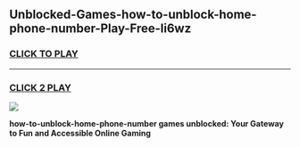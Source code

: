 
## Unblocked-Games-how-to-unblock-home-phone-number-Play-Free-li6wz
<h3>
<a href="https://premium76.site?title=how-to-unblock-home-phone-number&ref=12A">CLICK TO PLAY</a></h3>
<hr>

<h3>
<a href="https://premium76.site?title=how-to-unblock-home-phone-number&ref=12A">CLICK 2 PLAY</a>
  
</h3>

<a href="https://premium76.site?title=how-to-unblock-home-phone-number&ref=12A"><img src="https://clearcache.store/games.png"></a>


**how-to-unblock-home-phone-number games unblocked: Your Gateway to Fun and Accessible Online Gaming**
